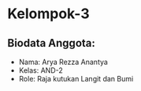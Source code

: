 # Kelompok-3
## Biodata Anggota:
- Nama: Arya Rezza Anantya
- Kelas: AND-2
- Role: Raja kutukan Langit dan Bumi